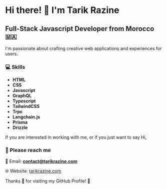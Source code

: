 # Hi there! 👋 I'm Tarik Razine

## Full-Stack Javascript Developer from **Morocco** 🇲🇦

I'm passionate about crafting creative web applications and experiences for users.

### 💻 Skills

- **HTML**
- **CSS**
- **Javascript**
- **GraphQL**
- **Typescript**
- **TailwindCSS**
- **Trpc**
- **Langchain.js**
- **Prisma**
- **Drizzle**

If you are interested in working with me, or if you just want to say Hi,

### 📧 Please reach me

📩 Email: **contact@tarikrazine.com**

🌐 Website: [tarikrazine.com](https://tarikrazine.com)

Thanks 🙏 for visiting my GitHub Profile! 🤩

<!---
tarikrazine/tarikrazine is a ✨ special ✨ repository because its `README.md` (this file) appears on your GitHub profile.
You can click the Preview link to take a look at your changes.
--->
